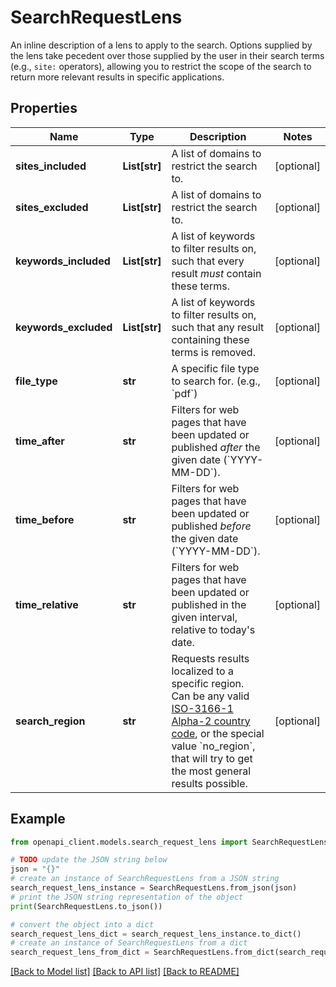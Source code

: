 # SearchRequestLens

An inline description of a lens to apply to the search. Options supplied by the lens take pecedent over those supplied by the user in their search terms (e.g., `site:` operators), allowing you to restrict the scope of the search to return more relevant results in specific applications.

## Properties

Name | Type | Description | Notes
------------ | ------------- | ------------- | -------------
**sites_included** | **List[str]** | A list of domains to restrict the search to. | [optional] 
**sites_excluded** | **List[str]** | A list of domains to restrict the search to. | [optional] 
**keywords_included** | **List[str]** | A list of keywords to filter results on, such that every result *must* contain these terms. | [optional] 
**keywords_excluded** | **List[str]** | A list of keywords to filter results on, such that any result containing these terms is removed. | [optional] 
**file_type** | **str** | A specific file type to search for. (e.g., &#x60;pdf&#x60;) | [optional] 
**time_after** | **str** | Filters for web pages that have been updated or published *after* the given date (&#x60;YYYY-MM-DD&#x60;). | [optional] 
**time_before** | **str** | Filters for web pages that have been updated or published *before* the given date (&#x60;YYYY-MM-DD&#x60;). | [optional] 
**time_relative** | **str** | Filters for web pages that have been updated or published in the given interval, relative to today&#39;s date. | [optional] 
**search_region** | **str** | Requests results localized to a specific region. Can be any valid [ISO-3166-1 Alpha-2 country code](https://en.wikipedia.org/wiki/ISO_3166-1_alpha-2#Officially_assigned_code_elements), or the special value &#x60;no_region&#x60;, that will try to get the most general results possible. | [optional] 

## Example

```python
from openapi_client.models.search_request_lens import SearchRequestLens

# TODO update the JSON string below
json = "{}"
# create an instance of SearchRequestLens from a JSON string
search_request_lens_instance = SearchRequestLens.from_json(json)
# print the JSON string representation of the object
print(SearchRequestLens.to_json())

# convert the object into a dict
search_request_lens_dict = search_request_lens_instance.to_dict()
# create an instance of SearchRequestLens from a dict
search_request_lens_from_dict = SearchRequestLens.from_dict(search_request_lens_dict)
```
[[Back to Model list]](../README.md#documentation-for-models) [[Back to API list]](../README.md#documentation-for-api-endpoints) [[Back to README]](../README.md)


